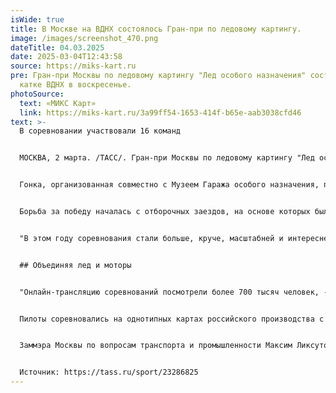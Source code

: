 ```yaml
---
isWide: true
title: В Москве на ВДНХ состоялось Гран-при по ледовому картингу.
image: /images/screenshot_470.png
dateTitle: 04.03.2025
date: 2025-03-04T12:43:58
source: https://miks-kart.ru
pre: Гран-при Москвы по ледовому картингу "Лед особого назначения" состоялся на
  катке ВДНХ в воскресенье.
photoSource:
  text: «МИКС Карт»
  link: https://miks-kart.ru/3a99ff54-1653-414f-b65e-aab3038cfd46
text: >-
  В соревновании участвовали 16 команд


  МОСКВА, 2 марта. /ТАСС/. Гран-при Москвы по ледовому картингу "Лед особого назначения" состоялся на катке ВДНХ в воскресенье.


  Гонка, организованная совместно с Музеем Гаража особого назначения, прошла во второй раз. По сравнению с прошлым годом число участвовавших команд увеличилось с 12 до 16.


  Борьба за победу началась с отборочных заездов, на основе которых были определены четыре сильнейших команды, они разыграли первое место в финальном заезде. Победу одержала команда Музея Гаража особого назначения, у команды "Росгосстрах-Жизнь" второе место, у Russian Racing Group - третье.


  "В этом году соревнования стали больше, круче, масштабней и интересней, - сказал руководитель технического партнера мероприятия Алексей Ермилин. - Это эволюция. Если первое мероприятие было некой пробой пера, то сейчас мы предложили новый формат, который позволил создать на трассе постоянную борьбу. Уникальность мероприятия в том, что соревнования проводятся на катке, под которым стоят ледовые генераторы, поэтому гонку мы бы провели даже при температуре +5 градусов".


  ## Объединяя лед и моторы


  "Онлайн-трансляцию соревнований посмотрели более 700 тысяч человек, - добавил Ермилин. - В России любят и автоспорт, и зимние виды спорта. Гран-при Москвы их объединяет, и людям это интересно - по ходу дня за соревнованиями наблюдали десятки тысяч гостей ВДНХ. Я рассчитываю, что в следующем году мы тоже проведем гонку, возможно, немного изменим формат".


  Пилоты соревновались на однотипных картах российского производства с двигателем мощностью 9 лошадиных сил, что позволяло им развивать на трассе скорость до 90 км/ч. Обычно соревнования по ледовому картингу проводятся на замерзших водоемах, поэтому Гран-при Москвы - уникальное событие.


  Заммэра Москвы по вопросам транспорта и промышленности Максим Ликсутов перед Гран-при отметил, что соревнования имеют важное социальное значение - мероприятие призвано показать, что "безопасность и взаимоуважение на дороге важнее всего".


  И﻿сточник: https://tass.ru/sport/23286825
---
```

